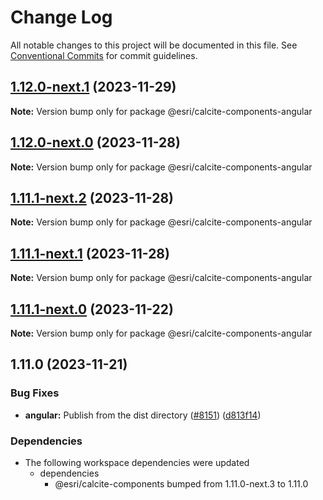 # Change Log

All notable changes to this project will be documented in this file.
See [Conventional Commits](https://conventionalcommits.org) for commit guidelines.

## [1.12.0-next.1](https://github.com/Esri/calcite-design-system/compare/@esri/calcite-components-angular@1.12.0-next.0...@esri/calcite-components-angular@1.12.0-next.1) (2023-11-29)

**Note:** Version bump only for package @esri/calcite-components-angular

## [1.12.0-next.0](https://github.com/Esri/calcite-design-system/compare/@esri/calcite-components-angular@1.11.1-next.2...@esri/calcite-components-angular@1.12.0-next.0) (2023-11-28)

**Note:** Version bump only for package @esri/calcite-components-angular

## [1.11.1-next.2](https://github.com/Esri/calcite-design-system/compare/@esri/calcite-components-angular@1.11.1-next.1...@esri/calcite-components-angular@1.11.1-next.2) (2023-11-28)

**Note:** Version bump only for package @esri/calcite-components-angular

## [1.11.1-next.1](https://github.com/Esri/calcite-design-system/compare/@esri/calcite-components-angular@1.11.1-next.0...@esri/calcite-components-angular@1.11.1-next.1) (2023-11-28)

**Note:** Version bump only for package @esri/calcite-components-angular

## [1.11.1-next.0](https://github.com/Esri/calcite-design-system/compare/@esri/calcite-components-angular@1.11.0...@esri/calcite-components-angular@1.11.1-next.0) (2023-11-22)

**Note:** Version bump only for package @esri/calcite-components-angular

## 1.11.0 (2023-11-21)

### Bug Fixes

- **angular:** Publish from the dist directory ([#8151](https://github.com/Esri/calcite-design-system/issues/8151)) ([d813f14](https://github.com/Esri/calcite-design-system/commit/d813f14c3c2fc7b765ccf27166f31201d91f2ac5))

### Dependencies

- The following workspace dependencies were updated
  - dependencies
    - @esri/calcite-components bumped from 1.11.0-next.3 to 1.11.0
